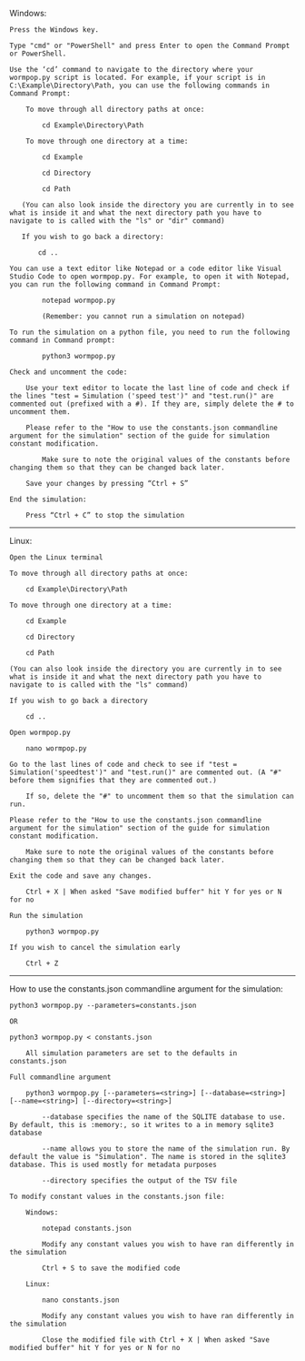 Windows:

    Press the Windows key.

    Type "cmd" or "PowerShell" and press Enter to open the Command Prompt or PowerShell.

    Use the ‘cd’ command to navigate to the directory where your wormpop.py script is located. For example, if your script is in C:\Example\Directory\Path, you can use the following commands in Command Prompt:

        To move through all directory paths at once:

            cd Example\Directory\Path

        To move through one directory at a time:

            cd Example

            cd Directory

            cd Path

       (You can also look inside the directory you are currently in to see what is inside it and what the next directory path you have to navigate to is called with the "ls" or "dir" command)

       If you wish to go back a directory:

           cd ..

    You can use a text editor like Notepad or a code editor like Visual Studio Code to open wormpop.py. For example, to open it with Notepad, you can run the following command in Command Prompt:

            notepad wormpop.py  

            (Remember: you cannot run a simulation on notepad)

    To run the simulation on a python file, you need to run the following command in Command prompt:

            python3 wormpop.py

    Check and uncomment the code:

        Use your text editor to locate the last line of code and check if the lines "test = Simulation ('speed test')" and "test.run()" are commented out (prefixed with a #). If they are, simply delete the # to uncomment them.

        Please refer to the "How to use the constants.json commandline argument for the simulation" section of the guide for simulation constant modification.

            Make sure to note the original values of the constants before changing them so that they can be changed back later.

        Save your changes by pressing “Ctrl + S”

    End the simulation:

        Press “Ctrl + C” to stop the simulation

----------------------------------------------------------------------------------------------------------
Linux:

    Open the Linux terminal

    To move through all directory paths at once: 

        cd Example\Directory\Path

    To move through one directory at a time:

        cd Example

        cd Directory

        cd Path

    (You can also look inside the directory you are currently in to see what is inside it and what the next directory path you have to navigate to is called with the "ls" command)

    If you wish to go back a directory

        cd ..

    Open wormpop.py

        nano wormpop.py

    Go to the last lines of code and check to see if "test = Simulation('speedtest')" and "test.run()" are commented out. (A "#" before them signifies that they are commented out.)

        If so, delete the "#" to uncomment them so that the simulation can run.

    Please refer to the "How to use the constants.json commandline argument for the simulation" section of the guide for simulation constant modification.

        Make sure to note the original values of the constants before changing them so that they can be changed back later.

    Exit the code and save any changes.

        Ctrl + X | When asked "Save modified buffer" hit Y for yes or N for no

    Run the simulation

        python3 wormpop.py

    If you wish to cancel the simulation early

        Ctrl + Z
---------------------------------------------------------------------------------------------------------
How to use the constants.json commandline argument for the simulation:

    python3 wormpop.py --parameters=constants.json

    OR

    python3 wormpop.py < constants.json

        All simulation parameters are set to the defaults in constants.json

    Full commandline argument

        python3 wormpop.py [--parameters=<string>] [--database=<string>] [--name=<string>] [--directory=<string>]

            --database specifies the name of the SQLITE database to use. By default, this is :memory:, so it writes to a in memory sqlite3 database

            --name allows you to store the name of the simulation run. By default the value is "Simulation". The name is stored in the sqlite3 database. This is used mostly for metadata purposes

            --directory specifies the output of the TSV file

    To modify constant values in the constants.json file:

        Windows:

            notepad constants.json

            Modify any constant values you wish to have ran differently in the simulation

            Ctrl + S to save the modified code

        Linux:

            nano constants.json

            Modify any constant values you wish to have ran differently in the simulation

            Close the modified file with Ctrl + X | When asked "Save modified buffer" hit Y for yes or N for no

